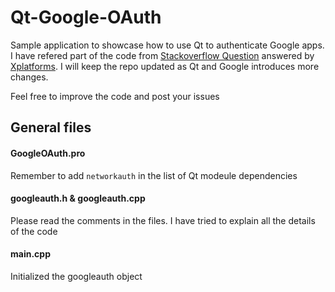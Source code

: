# Qt-Google-OAuth

Sample application to showcase how to use Qt to authenticate Google apps. I have refered part of the code from [Stackoverflow Question](https://stackoverflow.com/questions/48453550/how-to-create-a-login-page-using-qt-oauth) answered by [Xplatforms](https://stackoverflow.com/users/1047746/xplatforms). I will keep the repo updated as Qt and Google introduces more changes.

Feel free to improve the code and post your issues

## General files

#### GoogleOAuth.pro

Remember to add `networkauth` in the list of Qt modeule dependencies

#### googleauth.h & googleauth.cpp

Please read the comments in the files. I have tried to explain all the details of the code

#### main.cpp

Initialized the googleauth object
